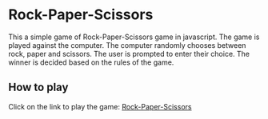 # Rock-Paper-Scissors

This a simple game of Rock-Paper-Scissors game in javascript. The game is played against the computer. The computer randomly chooses between rock, paper and scissors. The user is prompted to enter their choice. The winner is decided based on the rules of the game.

## How to play

Click on the link to play the game: [Rock-Paper-Scissors](https://rock-paper-scissors-1.netlify.app/)